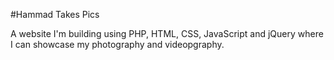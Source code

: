 #Hammad Takes Pics

A website I'm building using PHP, HTML, CSS, JavaScript and jQuery where I can showcase my photography and videopgraphy.
